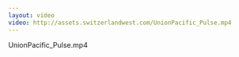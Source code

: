 ```yaml
---
layout: video
video: http://assets.switzerlandwest.com/UnionPacific_Pulse.mp4
---
```

UnionPacific_Pulse.mp4

